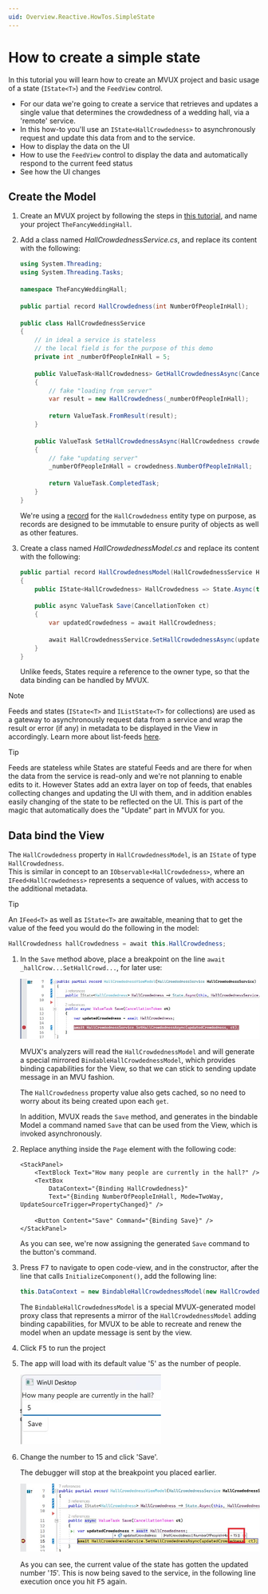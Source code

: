 ```yaml
---
uid: Overview.Reactive.HowTos.SimpleState
---
```


# How to create a simple state

In this tutorial you will learn how to create an MVUX project and basic usage of a state (`IState<T>`) and the `FeedView` control.

 - For our data we're going to create a service that retrieves and updates a single value
 that determines the crowdedness of a wedding hall, via a 'remote' service.
 - In this how-to you'll use an `IState<HallCrowdedness>` to asynchronously request and update
 this data from and to the service.
 - How to display the data on the UI
 - How to use the `FeedView` control to display the data and automatically respond to the current feed status
 - See how the UI changes  

## Create the Model

1. Create an MVUX project by following the steps in
[this tutorial](xref:Overview.Reactive.HowTos.CreateMvuxProject), and name your project `TheFancyWeddingHall`.

1. Add a class named *HallCrowdednessService.cs*, and replace its content with the following:

    ```c#
    using System.Threading;
    using System.Threading.Tasks;

    namespace TheFancyWeddingHall;

    public partial record HallCrowdedness(int NumberOfPeopleInHall);

    public class HallCrowdednessService
    {
        // in ideal a service is stateless
        // the local field is for the purpose of this demo 
        private int _numberOfPeopleInHall = 5;

        public ValueTask<HallCrowdedness> GetHallCrowdednessAsync(CancellationToken ct)
        {
            // fake "loading from server"
            var result = new HallCrowdedness(_numberOfPeopleInHall);

            return ValueTask.FromResult(result);
        }

        public ValueTask SetHallCrowdednessAsync(HallCrowdedness crowdedness, CancellationToken ct)
        {
            // fake "updating server"
            _numberOfPeopleInHall = crowdedness.NumberOfPeopleInHall;

            return ValueTask.CompletedTask;
        }
    }
    ```

    We're using a [record](https://learn.microsoft.com/en-us/dotnet/csharp/language-reference/builtin-types/record)
    for the `HallCrowdedness` entity type on purpose,
    as records are designed to be immutable to ensure purity of objects as well as other features.

1. Create a class named *HallCrowdednessModel.cs* and replace its content with the following:

    ```c#
    public partial record HallCrowdednessModel(HallCrowdednessService HallCrowdednessService)
    {   
        public IState<HallCrowdedness> HallCrowdedness => State.Async(this, HallCrowdednessService.GetHallCrowdednessAsync);

        public async ValueTask Save(CancellationToken ct)
        {
            var updatedCrowdedness = await HallCrowdedness;

            await HallCrowdednessService.SetHallCrowdednessAsync(updatedCrowdedness, ct);
        }
    }
    ```

    Unlike feeds, States require a reference to the owner type, so that the data binding can be handled by MVUX.

> [!NOTE]                                                                      
> Feeds and states (`IState<T>` and `IListState<T>` for collections) are used as a gateway
> to asynchronously request data from a service and wrap the result or error (if any) in metadata
> to be displayed in the View in accordingly.
> Learn more about list-feeds [here](xref:Overview.Reactive.HowTos.ListFeed).

> [!TIP]
> Feeds are stateless while States are stateful
> Feeds and are there for when the data from the service is read-only and we're not planning to enable edits to it.
> However States add an extra layer on top of feeds, that enables collecting changes and updating the UI with them,
> and in addition enables easily changing of the state to be reflected on the UI.
> This is part of the magic that automatically does the "Update" part in MVUX for you.

## Data bind the View

The `HallCrowdedness` property in `HallCrowdednessModel`, is an `IState` of type `HallCrowdedness`.  
This is similar in concept to an `IObservable<HallCrowdedness>`, where an `IFeed<HallCrowdedness>`
represents a sequence of values, with access to the additional metadata.

> [!TIP]
> An `IFeed<T>` as well as `IState<T>` are awaitable,
> meaning that to get the value of the feed you would do the following in the model:  
> 
> ```c#
> HallCrowdedness hallCrowdedness = await this.HallCrowdedness;
> ```  

1. In the `Save` method above, place a breakpoint on the line `await _hallCrow...SetHallCrowd...`, for later use:

    ![](Assets/SimpleState-2.jpg)

    MVUX's analyzers will read the `HallCrowdednessModel` and will generate a special mirrored `BindableHallCrowdednessModel`,
    which provides binding capabilities for the View, so that we can stick to sending update message in an MVU fashion.
    
    The `HallCrowdedness` property value also gets cached, so no need to worry about its being created upon each `get`.
    
    In addition, MVUX reads the `Save` method, and generates in the bindable Model a command named `Save`
    that can be used from the View, which is invoked asynchronously.

1. Replace anything inside the `Page` element with the following code:

    ```xaml
    <StackPanel>
        <TextBlock Text="How many people are currently in the hall?" />
        <TextBox 
            DataContext="{Binding HallCrowdedness}"
            Text="{Binding NumberOfPeopleInHall, Mode=TwoWay, UpdateSourceTrigger=PropertyChanged}" />

        <Button Content="Save" Command="{Binding Save}" />
    </StackPanel>
    ```

    As you can see, we're now assigning the generated `Save` command to the button's command.

1. Press <kbd>F7</kbd> to navigate to open code-view, and in the constructor, after the line that calls `InitializeComponent()`,
add the following line:

    ```c#
    this.DataContext = new BindableHallCrowdednessModel(new HallCrowdednessService());
    ```

    The `BindableHallCrowdednessModel` is a special MVUX-generated model proxy class that represents a mirror of the `HallCrowdednessModel` adding binding capabilities,
    for MVUX to be able to recreate and renew the model when an update message is sent by the view.  

1. Click <kbd>F5</kbd> to run the project

1. The app will load with its default value '5' as the number of people.
    
    ![](Assets/SimpleState-1.jpg)

1. Change the number to 15 and click 'Save'.

    The debugger will stop at the breakpoint you placed earlier. <!--(See step No. x)-->
    
    ![](Assets/SimpleState-3.jpg)
    
    As you can see, the current value of the state has gotten the updated number '*15*'.
    This is now being saved to the service, in the following line execution once you hit <kbd>F5</kbd> again.
